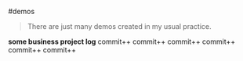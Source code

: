 #demos
>There are just many demos created in my usual practice.

**some business project log**
commit++
commit++
commit++
commit++
commit++
commit++
